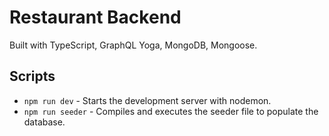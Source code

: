 # Restaurant Backend
Built with TypeScript, GraphQL Yoga, MongoDB, Mongoose.

## Scripts
- `npm run dev` - Starts the development server with nodemon.
- `npm run seeder` - Compiles and executes the seeder file to populate the database.